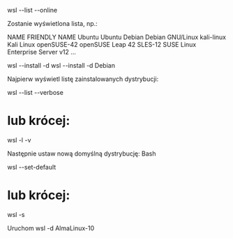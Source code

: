 wsl --list --online

Zostanie wyświetlona lista, np.:

NAME               FRIENDLY NAME
Ubuntu             Ubuntu
Debian             Debian GNU/Linux
kali-linux         Kali Linux
openSUSE-42        openSUSE Leap 42
SLES-12            SUSE Linux Enterprise Server v12
...

wsl --install -d <NazwaDystrybucji>
wsl --install -d Debian

Najpierw wyświetl listę zainstalowanych dystrybucji:

wsl --list --verbose
# lub krócej:
wsl -l -v

Następnie ustaw nową domyślną dystrybucję:
Bash

wsl --set-default <NazwaDystrybucji>
# lub krócej:
wsl -s <NazwaDystrybucji>

Uruchom
wsl -d AlmaLinux-10
